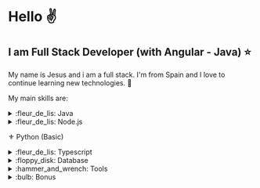 # Hello :v:

## I am Full Stack Developer (with Angular - Java) :star:

My name is Jesus and i am a full stack. I'm from Spain and I love to continue learning new technologies. :sparkling_heart:

My main skills are:

<details>
	<summary>:fleur_de_lis: Java</summary>
	<br>
	<ul>
		<li> 
				<summary>:beginner: Spring Boot</summary>
				<br>
				<ul>
					<li> :small_orange_diamond: MVC </li>
					<li> :small_orange_diamond: DATA </li>
					<li> :small_orange_diamond: Security (Basic) </li>
				</ul>
		</li>

		<li> :beginner: JPA </li>

		<li> :beginner: Hibernate </li>

		<li> :beginner: Maven </li>

		<li> :beginner: Lombok </li>

		<li> :beginner: MapStruct </li>

		<li> :beginner: ApacheCommons </li>

		<li> :beginner: Apache Poi </li>

		<li> :beginner: JUnit </li>

		<li> :beginner: Mockito </li>
		
		<li> :beginner: Jasper Report </li>
	</ul>
	
</details>

<details>
	<summary>:fleur_de_lis: Node.js</summary>
	<br>
	<ul>
		<li> :beginner: Express </li>
		<ul>
			<li> :small_orange_diamond: Mongoose </li>
		</ul>
	<ul>
</details>
	
:fleur_de_lis: Python (Basic)

<details>
	<summary>:fleur_de_lis: Typescript</summary>
	<br>
	<ul>
		<li> :beginner: Angular  (+4...)</li> 
			<ul>
				<li>:small_orange_diamond: Primeng</li> 
			</ul>

		<li> :beginner: Ionic  (2 - Basic)</li> 

		<li> :beginner: JQuery</li> 

		<li> :beginner: Bootstrap</li> 
	</ul>
</details>
	
<details>
<summary>:floppy_disk: Database</summary>
<br>
	<ul>
		<li>:key: Oracle</li>
		<li>:key: MySQL</li>
		<li>:key: Postgree</li>
		<li>:key: MongoDB</li>
	</ul>
</details>

<details>
<summary> :hammer_and_wrench: Tools</summary>
<br>
	<ul>
		<li>:key: Sonnar</li>
		<li>:key: Kiuwan</li>
		<li>:key: Jenkins</li>
	</ul>
</details>

<details>
<summary> :bulb: Bonus</summary>
<br>
	<ul>
		<li>:key: Docker (Basic)</li>
		<li>:key: GitHub</li>
	</ul>
</details>

